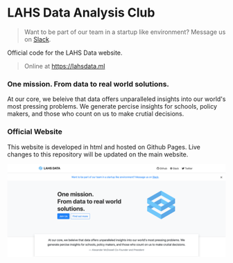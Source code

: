 # LAHS Data Analysis Club
> Want to be part of our team in a startup like environment? Message us on [Slack](https://slack.com/signin).

Official code for the LAHS Data website.

> Online at https://lahsdata.ml

### One mission. From data to real world solutions.
At our core, we beleive that data offers unparalleled insights into our world's most pressing problems. We generate percise insights for schools, policy makers, and those who count on us to make crutial decisions.

### Official Website
This website is developed in html and hosted on Github Pages. Live changes to this repository will be updated on the main website.

<img src="./images/ScreenShot.png">
